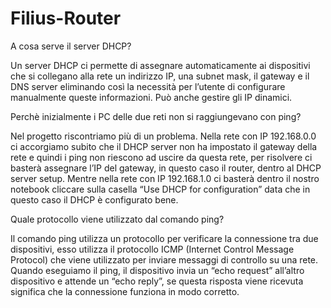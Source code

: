 # Filius-Router

A cosa serve il server DHCP?

Un server DHCP ci permette di assegnare automaticamente ai dispositivi che si collegano alla rete un indirizzo IP, una subnet mask, il gateway e il DNS server eliminando così la necessità per l’utente di configurare manualmente queste informazioni. Può anche gestire gli IP dinamici.



Perchè inizialmente i PC delle due reti non si raggiungevano con ping?

Nel progetto riscontriamo più di un problema. Nella rete con IP 192.168.0.0 ci accorgiamo subito che il DHCP server non ha impostato il gateway della rete e quindi i ping non riescono ad uscire da questa rete, per risolvere ci basterà assegnare l’IP del gateway, in questo caso il router, dentro al DHCP server setup.
Mentre nella rete con IP 192.168.1.0 ci basterà dentro il nostro notebook cliccare sulla casella “Use DHCP for configuration” data che in questo caso il DHCP è configurato bene.


Quale protocollo viene utilizzato dal comando ping?

Il comando ping utilizza un protocollo per verificare la connessione tra due dispositivi, esso utilizza il protocollo ICMP (Internet Control Message Protocol) che viene utilizzato per inviare messaggi di controllo su una rete. Quando eseguiamo il ping, il dispositivo invia un “echo request”  all’altro dispositivo e attende un “echo reply”, se questa risposta viene ricevuta significa che la connessione funziona in modo corretto.



